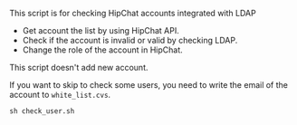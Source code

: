 
This script is for checking HipChat accounts integrated with LDAP

+ Get account the list by using HipChat API.
+ Check if the account is invalid or valid by checking LDAP.
+ Change the role of the account in HipChat.

This script doesn't add new account.

If you want to skip to check some users, you need to write the email of the account to `white_list.cvs`.

```
sh check_user.sh
```





